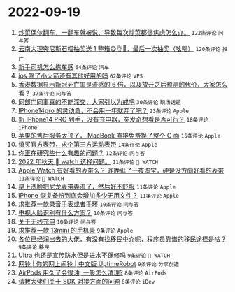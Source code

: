 # 2022-09-19

1. [炒菜偶尔翻车，一翻车就被说，导致每次炒菜都很焦虑怎么办。](https://www.v2ex.com/t/881155) `122条评论` `问与答`
1. [云南大理突尼斯石榴抽奖送 1 整箱😋👌🧺，最后一次抽奖（吆喝）](https://www.v2ex.com/t/881149) `120条评论` `推广`
1. [新手司机怎么练车感](https://www.v2ex.com/t/881185) `64条评论` `汽车`
1. [ios 除了小火箭还有其他好用的吗](https://www.v2ex.com/t/881159) `62条评论` `VPS`
1. [香港数据显示新冠死亡率是流感的 6 倍，以及放开之后预测的代价，大家怎么看？](https://www.v2ex.com/t/881239) `37条评论` `问与答`
1. [同部门同事真的不能深交，大家引以为戒吧](https://www.v2ex.com/t/881210) `30条评论` `职场话题`
1. [IPhone14pro 的灵动岛，不会用一年就弃了吧？](https://www.v2ex.com/t/881194) `23条评论` `Apple`
1. [新 IPhone14 PRO 到手，没有充电器，突发奇想看是否可行？](https://www.v2ex.com/t/881180) `18条评论` `iPhone`
1. [苹果的售后服务太顶了， MacBook 直接免费换了整个 C 面](https://www.v2ex.com/t/881230) `15条评论` `Apple`
1. [慎买官方表带，求个第三方运动表带](https://www.v2ex.com/t/881235) `14条评论` `Apple`
1. [你正在研究些什么有趣的问题？](https://www.v2ex.com/t/881227) `12条评论` `问与答`
1. [2022 年秋天  watch 选择问题。](https://www.v2ex.com/t/881211) `11条评论` ` WATCH`
1. [Apple Watch 有好看的表带么？ 昨晚逛了一夜淘宝，硬是没方向好看的表带](https://www.v2ex.com/t/881162) `11条评论` ` WATCH`
1. [早上洗脸把尼龙表带弄湿了，然后好不舒服](https://www.v2ex.com/t/881143) `11条评论` `Apple`
1. [iPhone 恢复备份到底会增加多少无用文件？](https://www.v2ex.com/t/881140) `11条评论` `Apple`
1. [求推荐一款录音手表或者手环](https://www.v2ex.com/t/881242) `10条评论` `问与答`
1. [电视人脸识别有什么方案？](https://www.v2ex.com/t/881163) `10条评论` `问与答`
1. [关于无线充电](https://www.v2ex.com/t/881136) `10条评论` `问与答`
1. [求推荐一款 13mini 的手机壳](https://www.v2ex.com/t/881252) `9条评论` `Apple`
1. [各位已经润出去的大佬，有没有找移民中介呢，程序员靠谱的移民途径是啥？](https://www.v2ex.com/t/881199) `9条评论` `移民`
1. [Ultra 也还是宣传防水但是进水不保修吗](https://www.v2ex.com/t/881179) `9条评论` ` WATCH`
1. [网铃 | 你的网上闹铃 | 中文版 UptimeRobot](https://www.v2ex.com/t/881133) `9条评论` `分享创造`
1. [AirPods 用久了会很油, 一般怎么清理?](https://www.v2ex.com/t/881261) `8条评论` `AirPods`
1. [请教大佬们关于 SDK 对接方面的问题](https://www.v2ex.com/t/881183) `8条评论` `iDev`
